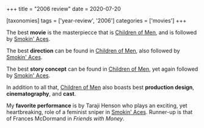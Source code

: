 +++
title = "2006 review"
date = 2020-07-20

[taxonomies]
tags = ['year-review', '2006']
categories = ['movies']
+++

The best **movie** is the masterpiecce that is [Children of Men],
and is followed by [Smokin' Aces].

The best **direction** can be found in [Children of Men],
also followed by [Smokin' Aces].

The best **story concept** can be found in [Children of Men],
yet again followed by [Smokin' Aces].

In addition to all that,
[Children of Men] also boasts best **production design**, **cinematography**,
and **cast**.

My **favorite performance** is by Taraji Henson who plays an exciting,
yet heartbreaking, role of a feminist sniper in [Smokin' Aces].
Runner-up is that of Frances McDormand in *Friends with Money*.

[Smokin' Aces]: @/smokin-aces.md
[Children of Men]: @/children-of-men.md

